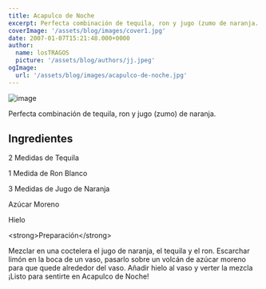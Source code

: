 ```yaml
---
title: Acapulco de Noche
excerpt: Perfecta combinación de tequila, ron y jugo (zumo de naranja.
coverImage: '/assets/blog/images/cover1.jpg'
date: 2007-01-07T15:21:48.000+0000
author:
  name: losTRAGOS
  picture: '/assets/blog/authors/jj.jpeg'
ogImage:
  url: '/assets/blog/images/acapulco-de-noche.jpg'
---
```


![image](/assets/blog/images/acapulco-de-noche.jpg)

  Perfecta combinación de tequila, ron y jugo (zumo) de naranja.

## Ingredientes

2 Medidas de Tequila

1 Medida de Ron Blanco

3 Medidas de Jugo de Naranja

Azúcar Moreno

Hielo

&lt;strong&gt;Preparación&lt;&#x2F;strong&gt;

Mezclar en una coctelera el jugo de naranja, el tequila y el ron. Escarchar limón en la boca de un vaso, pasarlo sobre un volcán de azúcar moreno para que quede alrededor del vaso. Añadir hielo al vaso y verter la mezcla ¡Listo para sentirte en Acapulco de Noche!